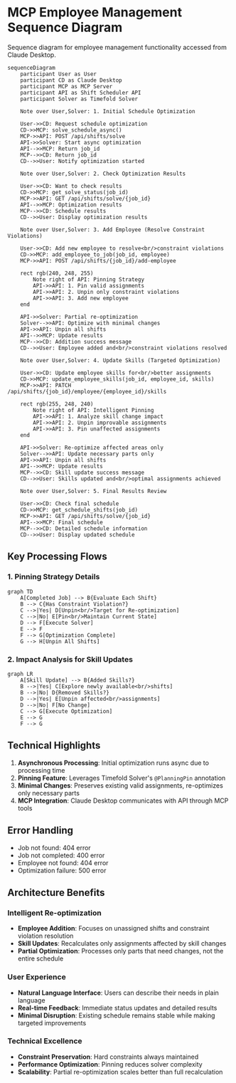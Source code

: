 # MCP Employee Management Sequence Diagram

Sequence diagram for employee management functionality accessed from Claude Desktop.

```mermaid
sequenceDiagram
    participant User as User
    participant CD as Claude Desktop
    participant MCP as MCP Server
    participant API as Shift Scheduler API
    participant Solver as Timefold Solver

    Note over User,Solver: 1. Initial Schedule Optimization

    User->>CD: Request schedule optimization
    CD->>MCP: solve_schedule_async()
    MCP->>API: POST /api/shifts/solve
    API->>Solver: Start async optimization
    API-->>MCP: Return job_id
    MCP-->>CD: Return job_id
    CD-->>User: Notify optimization started

    Note over User,Solver: 2. Check Optimization Results

    User->>CD: Want to check results
    CD->>MCP: get_solve_status(job_id)
    MCP->>API: GET /api/shifts/solve/{job_id}
    API-->>MCP: Optimization results
    MCP-->>CD: Schedule results
    CD-->>User: Display optimization results

    Note over User,Solver: 3. Add Employee (Resolve Constraint Violations)

    User->>CD: Add new employee to resolve<br/>constraint violations
    CD->>MCP: add_employee_to_job(job_id, employee)
    MCP->>API: POST /api/shifts/{job_id}/add-employee
    
    rect rgb(240, 248, 255)
        Note right of API: Pinning Strategy
        API->>API: 1. Pin valid assignments
        API->>API: 2. Unpin only constraint violations
        API->>API: 3. Add new employee
    end

    API->>Solver: Partial re-optimization
    Solver-->>API: Optimize with minimal changes
    API->>API: Unpin all shifts
    API-->>MCP: Update results
    MCP-->>CD: Addition success message
    CD-->>User: Employee added and<br/>constraint violations resolved

    Note over User,Solver: 4. Update Skills (Targeted Optimization)

    User->>CD: Update employee skills for<br/>better assignments
    CD->>MCP: update_employee_skills(job_id, employee_id, skills)
    MCP->>API: PATCH /api/shifts/{job_id}/employee/{employee_id}/skills
    
    rect rgb(255, 248, 240)
        Note right of API: Intelligent Pinning
        API->>API: 1. Analyze skill change impact
        API->>API: 2. Unpin improvable assignments
        API->>API: 3. Pin unaffected assignments
    end

    API->>Solver: Re-optimize affected areas only
    Solver-->>API: Update necessary parts only
    API->>API: Unpin all shifts
    API-->>MCP: Update results
    MCP-->>CD: Skill update success message
    CD-->>User: Skills updated and<br/>optimal assignments achieved

    Note over User,Solver: 5. Final Results Review

    User->>CD: Check final schedule
    CD->>MCP: get_schedule_shifts(job_id)
    MCP->>API: GET /api/shifts/solve/{job_id}
    API-->>MCP: Final schedule
    MCP-->>CD: Detailed schedule information
    CD-->>User: Display updated schedule
```

## Key Processing Flows

### 1. Pinning Strategy Details

```mermaid
graph TD
    A[Completed Job] --> B{Evaluate Each Shift}
    B --> C{Has Constraint Violation?}
    C -->|Yes| D[Unpin<br/>Target for Re-optimization]
    C -->|No| E[Pin<br/>Maintain Current State]
    D --> F[Execute Solver]
    E --> F
    F --> G[Optimization Complete]
    G --> H[Unpin All Shifts]
```

### 2. Impact Analysis for Skill Updates

```mermaid
graph LR
    A[Skill Update] --> B{Added Skills?}
    B -->|Yes| C[Explore newly available<br/>shifts]
    B -->|No| D{Removed Skills?}
    D -->|Yes| E[Unpin affected<br/>assignments]
    D -->|No| F[No Change]
    C --> G[Execute Optimization]
    E --> G
    F --> G
```

## Technical Highlights

1. **Asynchronous Processing**: Initial optimization runs async due to processing time
2. **Pinning Feature**: Leverages Timefold Solver's `@PlanningPin` annotation
3. **Minimal Changes**: Preserves existing valid assignments, re-optimizes only necessary parts
4. **MCP Integration**: Claude Desktop communicates with API through MCP tools

## Error Handling

- Job not found: 404 error
- Job not completed: 400 error  
- Employee not found: 404 error
- Optimization failure: 500 error

## Architecture Benefits

### Intelligent Re-optimization
- **Employee Addition**: Focuses on unassigned shifts and constraint violation resolution
- **Skill Updates**: Recalculates only assignments affected by skill changes
- **Partial Optimization**: Processes only parts that need changes, not the entire schedule

### User Experience
- **Natural Language Interface**: Users can describe their needs in plain language
- **Real-time Feedback**: Immediate status updates and detailed results
- **Minimal Disruption**: Existing schedule remains stable while making targeted improvements

### Technical Excellence
- **Constraint Preservation**: Hard constraints always maintained
- **Performance Optimization**: Pinning reduces solver complexity
- **Scalability**: Partial re-optimization scales better than full recalculation
